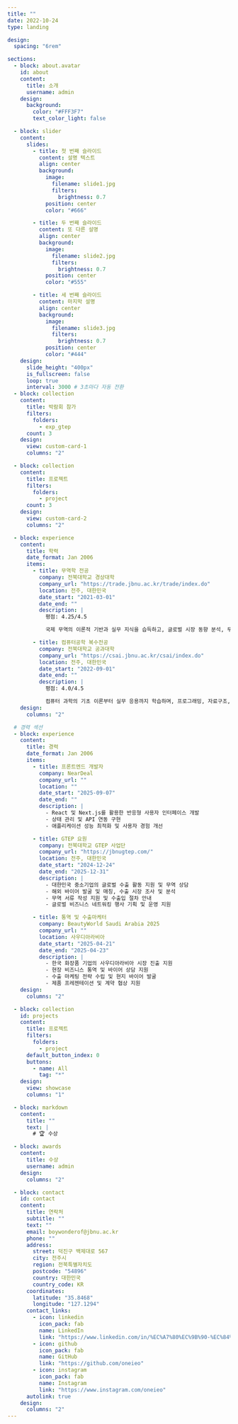 ```yaml
---
title: ""
date: 2022-10-24
type: landing

design:
  spacing: "6rem"

sections:
  - block: about.avatar
    id: about
    content:
      title: 소개
      username: admin
    design:
      background:
        color: "#FFF3F7"
        text_color_light: false

  - block: slider
    content:
      slides:
        - title: 첫 번째 슬라이드
          content: 설명 텍스트
          align: center
          background:
            image:
              filename: slide1.jpg
              filters:
                brightness: 0.7
            position: center
            color: "#666"

        - title: 두 번째 슬라이드
          content: 또 다른 설명
          align: center
          background:
            image:
              filename: slide2.jpg
              filters:
                brightness: 0.7
            position: center
            color: "#555"

        - title: 세 번째 슬라이드
          content: 마지막 설명
          align: center
          background:
            image:
              filename: slide3.jpg
              filters:
                brightness: 0.7
            position: center
            color: "#444"
    design:
      slide_height: "400px"
      is_fullscreen: false
      loop: true
      interval: 3000 # 3초마다 자동 전환
  - block: collection
    content:
      title: 박람회 참가
      filters:
        folders:
          - exp_gtep
      count: 3
    design:
      view: custom-card-1
      columns: "2"

  - block: collection
    content:
      title: 프로젝트
      filters:
        folders:
          - project
      count: 3
    design:
      view: custom-card-2
      columns: "2"

  - block: experience
    content:
      title: 학력
      date_format: Jan 2006
      items:
        - title: 무역학 전공
          company: 전북대학교 경상대학
          company_url: "https://trade.jbnu.ac.kr/trade/index.do"
          location: 전주, 대한민국
          date_start: "2021-03-01"
          date_end: ""
          description: |
            평점: 4.25/4.5

            국제 무역의 이론적 기반과 실무 지식을 습득하고, 글로벌 시장 동향 분석, 무역 협상, 수출입 절차, 국제 마케팅 전략 등을 학습하여 글로벌 비즈니스 전문가로서 성장하고 있습니다.

        - title: 컴퓨터공학 복수전공
          company: 전북대학교 공과대학
          company_url: "https://csai.jbnu.ac.kr/csai/index.do"
          location: 전주, 대한민국
          date_start: "2022-09-01"
          date_end: ""
          description: |
            평점: 4.0/4.5

            컴퓨터 과학의 기초 이론부터 실무 응용까지 학습하며, 프로그래밍, 자료구조, 알고리즘, 데이터베이스, 인공지능 등을 통해 혁신적인 소프트웨어 솔루션을 개발하는 능력을 키우고 있습니다.
    design:
      columns: "2"

  # 경력 섹션
  - block: experience
    content:
      title: 경력
      date_format: Jan 2006
      items:
        - title: 프론트엔드 개발자
          company: NearDeal
          company_url: ""
          location: ""
          date_start: "2025-09-07"
          date_end: ""
          description: |
            - React 및 Next.js를 활용한 반응형 사용자 인터페이스 개발
            - 상태 관리 및 API 연동 구현
            - 애플리케이션 성능 최적화 및 사용자 경험 개선

        - title: GTEP 요원
          company: 전북대학교 GTEP 사업단
          company_url: "https://jbnugtep.com/"
          location: 전주, 대한민국
          date_start: "2024-12-24"
          date_end: "2025-12-31"
          description: |
            - 대한민국 중소기업의 글로벌 수출 활동 지원 및 무역 상담
            - 해외 바이어 발굴 및 매칭, 수출 시장 조사 및 분석
            - 무역 서류 작성 지원 및 수출입 절차 안내
            - 글로벌 비즈니스 네트워킹 행사 기획 및 운영 지원

        - title: 통역 및 수출마케터
          company: BeautyWorld Saudi Arabia 2025
          company_url: ""
          location: 사우디아라비아
          date_start: "2025-04-21"
          date_end: "2025-04-23"
          description: |
            - 한국 화장품 기업의 사우디아라비아 시장 진출 지원
            - 현장 비즈니스 통역 및 바이어 상담 지원
            - 수출 마케팅 전략 수립 및 현지 바이어 발굴
            - 제품 프레젠테이션 및 계약 협상 지원
    design:
      columns: "2"

  - block: collection
    id: projects
    content:
      title: 프로젝트
      filters:
        folders:
          - project
      default_button_index: 0
      buttons:
        - name: All
          tag: "*"
    design:
      view: showcase
      columns: "1"

  - block: markdown
    content:
      title: ""
      text: |
        # 🏆 수상

  - block: awards
    content:
      title: 수상
      username: admin
    design:
      columns: "2"

  - block: contact
    id: contact
    content:
      title: 연락처
      subtitle: ""
      text: ""
      email: boywonderof@jbnu.ac.kr
      phone: ""
      address:
        street: 덕진구 백제대로 567
        city: 전주시
        region: 전북특별자치도
        postcode: "54896"
        country: 대한민국
        country_code: KR
      coordinates:
        latitude: "35.8468"
        longitude: "127.1294"
      contact_links:
        - icon: linkedin
          icon_pack: fab
          name: LinkedIn
          link: "https://www.linkedin.com/in/%EC%A7%80%EC%9B%90-%EC%84%A0-467467366/"
        - icon: github
          icon_pack: fab
          name: GitHub
          link: "https://github.com/oneieo"
        - icon: instagram
          icon_pack: fab
          name: Instagram
          link: "https://www.instagram.com/oneieo"
      autolink: true
    design:
      columns: "2"
---
```

